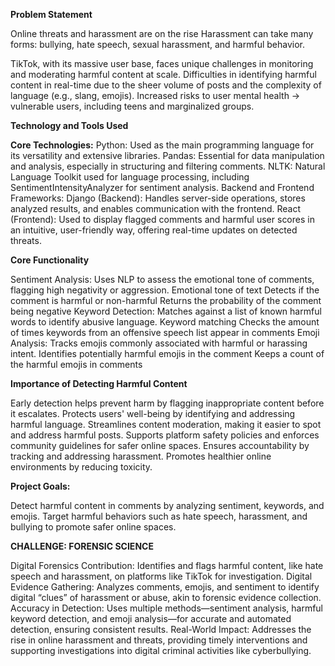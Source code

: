 **Problem Statement**

Online threats and harassment are on the rise
Harassment can take many forms: bullying, hate speech, sexual harassment, and harmful behavior.

TikTok, with its massive user base, faces unique challenges in monitoring and moderating harmful content at scale.
Difficulties in identifying harmful content in real-time due to the sheer volume of posts and the complexity of language (e.g., slang, emojis).
Increased risks to user mental health → vulnerable users, including teens and marginalized groups.

**Technology and Tools Used**

**Core Technologies:**
Python: Used as the main programming language for its versatility and extensive libraries.
Pandas: Essential for data manipulation and analysis, especially in structuring and filtering comments.
NLTK: Natural Language Toolkit used for language processing, including SentimentIntensityAnalyzer for sentiment analysis.
Backend and Frontend Frameworks:
Django (Backend): Handles server-side operations, stores analyzed results, and enables communication with the frontend.
React (Frontend): Used to display flagged comments and harmful user scores in an intuitive, user-friendly way, offering real-time updates on detected threats.

**Core Functionality**

Sentiment Analysis: Uses NLP to assess the emotional tone of comments, flagging high negativity or aggression.
Emotional tone of text
Detects if the comment is harmful or non-harmful
Returns the probability of the comment being negative
Keyword Detection: Matches against a list of known harmful words to identify abusive language.
Keyword matching
Checks the amount of times keywords from an offensive speech list appear in comments
Emoji Analysis: Tracks emojis commonly associated with harmful or harassing intent.
Identifies potentially harmful emojis in the comment
Keeps a count of the harmful emojis in comments

**Importance of Detecting Harmful Content**

Early detection helps prevent harm by flagging inappropriate content before it escalates.
Protects users' well-being by identifying and addressing harmful language.
Streamlines content moderation, making it easier to spot and address harmful posts.
Supports platform safety policies and enforces community guidelines for safer online spaces.
Ensures accountability by tracking and addressing harassment.
Promotes healthier online environments by reducing toxicity.

**Project Goals:**

Detect harmful content in comments by analyzing sentiment, keywords, and emojis.
Target harmful behaviors such as hate speech, harassment, and bullying to promote safer online spaces.

**CHALLENGE: FORENSIC SCIENCE**

Digital Forensics Contribution: Identifies and flags harmful content, like hate speech and harassment, on platforms like TikTok for investigation.
Digital Evidence Gathering: Analyzes comments, emojis, and sentiment to identify digital “clues” of harassment or abuse, akin to forensic evidence collection.
Accuracy in Detection: Uses multiple methods—sentiment analysis, harmful keyword detection, and emoji analysis—for accurate and automated detection, ensuring consistent results.
Real-World Impact: Addresses the rise in online harassment and threats, providing timely interventions and supporting investigations into digital criminal activities like cyberbullying. 

